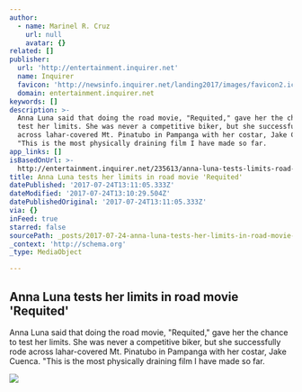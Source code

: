 ```yaml
---
author:
  - name: Marinel R. Cruz
    url: null
    avatar: {}
related: []
publisher:
  url: 'http://entertainment.inquirer.net'
  name: Inquirer
  favicon: 'http://newsinfo.inquirer.net/landing2017/images/favicon2.ico'
  domain: entertainment.inquirer.net
keywords: []
description: >-
  Anna Luna said that doing the road movie, "Requited," gave her the chance to
  test her limits. She was never a competitive biker, but she successfully rode
  across lahar-covered Mt. Pinatubo in Pampanga with her costar, Jake Cuenca.
  "This is the most physically draining film I have made so far.
app_links: []
isBasedOnUrl: >-
  http://entertainment.inquirer.net/235613/anna-luna-tests-limits-road-movie-requited
title: Anna Luna tests her limits in road movie 'Requited'
datePublished: '2017-07-24T13:11:05.333Z'
dateModified: '2017-07-24T13:10:29.504Z'
datePublishedOriginal: '2017-07-24T13:11:05.333Z'
via: {}
inFeed: true
starred: false
sourcePath: _posts/2017-07-24-anna-luna-tests-her-limits-in-road-movie-requited.md
_context: 'http://schema.org'
_type: MediaObject

---
```

<article style=""><h1>Anna Luna tests her limits in road movie 'Requited'</h1><p>Anna Luna said that doing the road movie, "Requited," gave her the chance to test her limits. She was never a competitive biker, but she successfully rode across lahar-covered Mt. Pinatubo in Pampanga with her costar, Jake Cuenca. "This is the most physically draining film I have made so far.</p><img src="http://entertainment.inquirer.net/wp-content/blogs.dir/6/files/2017/07/t0723anna-luna2-600x400.jpg" /></article>